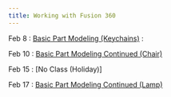 ```yaml
---
title: Working with Fusion 360
---
```


Feb 8
: [Basic Part Modeling (Keychains)](#)
  :

Feb 10
: [Basic Part Modeling Continued (Chair)](#)

Feb 15
: [No Class (Holiday)]
  
Feb 17
: [Basic Part Modeling Continued (Lamp)](#)
